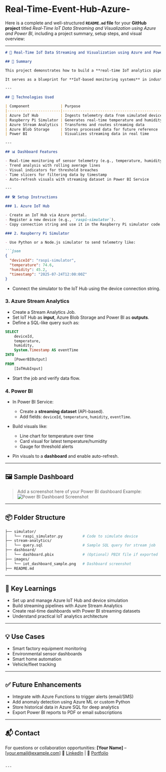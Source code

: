 # Real-Time-Event-Hub-Azure-

Here is a complete and well-structured **`README.md` file** for your **GitHub project** titled *Real-Time IoT Data Streaming and Visualization using Azure and Power BI*, including a project summary, setup steps, and visual overview:

---

````markdown
# 📡 Real-Time IoT Data Streaming and Visualization using Azure and Power BI

## 📝 Summary

This project demonstrates how to build a **real-time IoT analytics pipeline** using **Azure IoT Hub**, **Azure Stream Analytics**, and **Power BI**. Simulated sensor data from a virtual Raspberry Pi device is streamed to Azure, processed in real time, and visualized via live dashboards in Power BI.

It serves as a blueprint for **IoT-based monitoring systems** in industries like smart manufacturing, supply chain logistics, environmental tracking, and home automation.

---

## 🔧 Technologies Used

| Component              | Purpose                                     |
|------------------------|---------------------------------------------|
| Azure IoT Hub          | Ingests telemetry data from simulated device |
| Raspberry Pi Simulator | Generates real-time temperature and humidity data |
| Azure Stream Analytics | Transforms and routes streaming data        |
| Azure Blob Storage     | Stores processed data for future reference  |
| Power BI               | Visualizes streaming data in real time      |

---

## 📊 Dashboard Features

- Real-time monitoring of sensor telemetry (e.g., temperature, humidity)
- Trend analysis with rolling average lines
- Visual indicators for threshold breaches
- Time slicers for filtering data by timestamp
- Auto-refresh visuals with streaming dataset in Power BI Service

---

## 🛠️ Setup Instructions

### 1. Azure IoT Hub

- Create an IoT Hub via Azure portal.
- Register a new device (e.g., `raspi-simulator`).
- Copy connection string and use it in the Raspberry Pi simulator code.

### 2. Raspberry Pi Simulator

- Use Python or a Node.js simulator to send telemetry like:

```json
{
  "deviceId": "raspi-simulator",
  "temperature": 74.6,
  "humidity": 45.2,
  "timestamp": "2025-07-24T12:00:00Z"
}
````

* Connect the simulator to the IoT Hub using the device connection string.

### 3. Azure Stream Analytics

* Create a Stream Analytics Job.
* Set IoT Hub as **input**, Azure Blob Storage and Power BI as **outputs**.
* Define a SQL-like query such as:

```sql
SELECT
    deviceId,
    temperature,
    humidity,
    System.Timestamp AS eventTime
INTO
    [PowerBIOutput]
FROM
    [IoTHubInput]
```

* Start the job and verify data flow.

### 4. Power BI

* In Power BI Service:

  * Create a **streaming dataset** (API-based).
  * Add fields: `deviceId`, `temperature`, `humidity`, `eventTime`.
* Build visuals like:

  * Line chart for temperature over time
  * Card visual for latest temperature/humidity
  * Gauge for threshold alerts
* Pin visuals to a **dashboard** and enable auto-refresh.

---

## 🖼️ Sample Dashboard

> Add a screenshot here of your Power BI dashboard
> Example:
> ![Power BI Dashboard Screenshot](images/iot_dashboard_sample.png)

---

## 📦 Folder Structure

```bash
├── simulator/
│   └── raspi_simulator.py         # Code to simulate device
├── stream-analytics/
│   └── query.sql                  # Sample SQL query for stream job
├── dashboard/
│   └── dashboard.pbix             # (Optional) PBIX file if exported
├── images/
│   └── iot_dashboard_sample.png   # Dashboard screenshot
├── README.md
```

---

## 🚀 Key Learnings

* Set up and manage Azure IoT Hub and device simulation
* Build streaming pipelines with Azure Stream Analytics
* Create real-time dashboards with Power BI streaming datasets
* Understand practical IoT analytics architecture

---

## 💡 Use Cases

* Smart factory equipment monitoring
* Environmental sensor dashboards
* Smart home automation
* Vehicle/fleet tracking

---

## ✅ Future Enhancements

* Integrate with Azure Functions to trigger alerts (email/SMS)
* Add anomaly detection using Azure ML or custom Python
* Store historical data in Azure SQL for deep analytics
* Export Power BI reports to PDF or email subscriptions

---

## 📬 Contact

For questions or collaboration opportunities:
**\[Your Name]** – \[[your.email@example.com](mailto:your.email@example.com)]
🔗 [LinkedIn](https://linkedin.com/in/your-profile) | 🔗 [Portfolio](https://yourportfolio.site)

```

---

```
